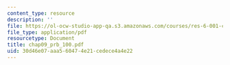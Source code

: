 ```yaml
---
content_type: resource
description: ''
file: https://ol-ocw-studio-app-qa.s3.amazonaws.com/courses/res-6-001-continuum-electromechanics-spring-2009/30d46e07aaa560474e21cedece4a4e22_chap09_prb_100.pdf
file_type: application/pdf
resourcetype: Document
title: chap09_prb_100.pdf
uid: 30d46e07-aaa5-6047-4e21-cedece4a4e22
---
```

